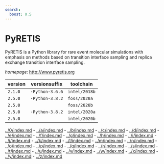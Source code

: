 ```yaml
---
search:
  boost: 0.5
---
```

# PyRETIS

PyRETIS is a Python library for rare event molecular simulations with emphasis on methods based  on transition interface sampling and replica exchange transition interface sampling.

*homepage*: <http://www.pyretis.org>

version | versionsuffix | toolchain
--------|---------------|----------
``2.1.0`` | ``-Python-3.6.6`` | ``intel/2018b``
``2.5.0`` | ``-Python-3.8.2`` | ``foss/2020a``
``2.5.0`` |  | ``foss/2020b``
``2.5.0`` | ``-Python-3.8.2`` | ``intel/2020a``
``2.5.0`` |  | ``intel/2020b``

[../0/index.md](0) - [../a/index.md](a) - [../b/index.md](b) - [../c/index.md](c) - [../d/index.md](d) - [../e/index.md](e) - [../f/index.md](f) - [../g/index.md](g) - [../h/index.md](h) - [../i/index.md](i) - [../j/index.md](j) - [../k/index.md](k) - [../l/index.md](l) - [../m/index.md](m) - [../n/index.md](n) - [../o/index.md](o) - [../p/index.md](p) - [../q/index.md](q) - [../r/index.md](r) - [../s/index.md](s) - [../t/index.md](t) - [../u/index.md](u) - [../v/index.md](v) - [../w/index.md](w) - [../x/index.md](x) - [../y/index.md](y) - [../z/index.md](z)

